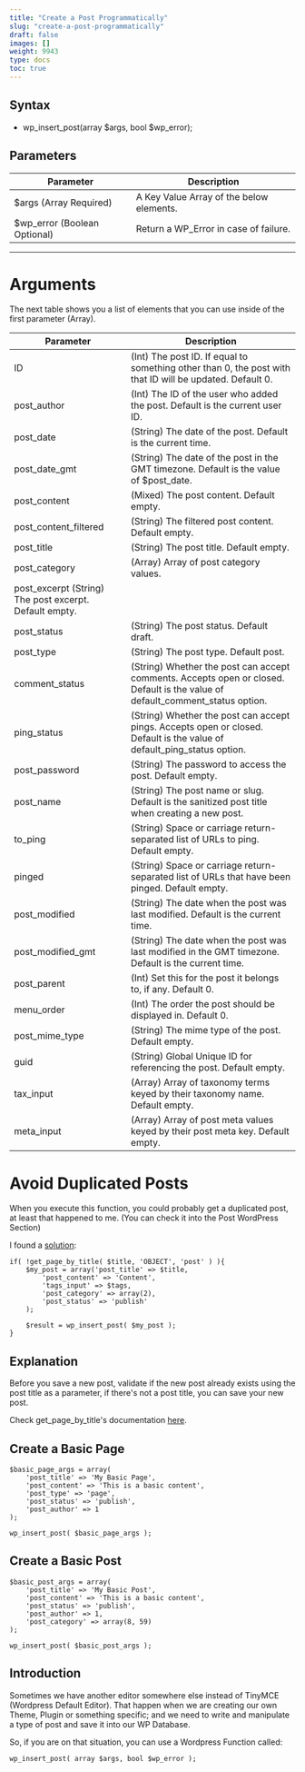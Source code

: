 ```yaml
---
title: "Create a Post Programmatically"
slug: "create-a-post-programmatically"
draft: false
images: []
weight: 9943
type: docs
toc: true
---
```


## Syntax
 - wp_insert_post(array $args, bool $wp_error);

## Parameters
| Parameter | Description |
| ------ | -------------------------- |
| $args (Array Required) | A Key Value Array of the below elements.|
| $wp_error (Boolean Optional) | Return a WP_Error in case of failure.|

----------

Arguments
======================

The next table shows you a list of elements that you can use inside of the first parameter (Array).

| Parameter | Description
| ------ | ------ |
| ID | (Int) The post ID. If equal to something other than 0, the post with that ID will be updated. Default 0.|
| post_author | (Int) The ID of the user who added the post. Default is the current user ID.|
| post_date | (String) The date of the post. Default is the current time.|
| post_date_gmt | (String) The date of the post in the GMT timezone. Default is the value of $post_date.|
| post_content | (Mixed) The post content. Default empty.|
| post_content_filtered | (String) The filtered post content. Default empty.|
| post_title | (String) The post title. Default empty.|
| post_category | (Array) Array of post category values.|
| post_excerpt (String) The post excerpt. Default empty.|
| post_status | (String) The post status. Default draft.|
| post_type | (String) The post type. Default post.|
| comment_status | (String) Whether the post can accept comments. Accepts open or closed. Default is the value of default_comment_status option.|
| ping_status | (String) Whether the post can accept pings. Accepts open or closed. Default is the value of default_ping_status option.|
| post_password | (String) The password to access the post. Default empty.|
| post_name | (String) The post name or slug. Default is the sanitized post title when creating a new post.|
| to_ping | (String) Space or carriage return-separated list of URLs to ping. Default empty.|
| pinged | (String) Space or carriage return-separated list of URLs that have been pinged. Default empty.|
| post_modified | (String) The date when the post was last modified. Default is the current time.|
| post_modified_gmt | (String) The date when the post was last modified in the GMT timezone. Default is the current time.|
| post_parent | (Int) Set this for the post it belongs to, if any. Default 0.|
| menu_order | (Int) The order the post should be displayed in. Default 0.|
| post_mime_type | (String) The mime type of the post. Default empty.|
| guid | (String) Global Unique ID for referencing the post. Default empty.|
| tax_input | (Array) Array of taxonomy terms keyed by their taxonomy name. Default empty.|
| meta_input | (Array) Array of post meta values keyed by their post meta key. Default empty.|

Avoid Duplicated Posts
======================
When you execute this function, you could probably get a duplicated post, at least that happened to me. (You can check it into the Post WordPress Section)

I found a [solution][1]:

    if( !get_page_by_title( $title, 'OBJECT', 'post' ) ){
        $my_post = array('post_title' => $title,
            'post_content' => 'Content',
            'tags_input' => $tags,
            'post_category' => array(2),
            'post_status' => 'publish'
        );
    
        $result = wp_insert_post( $my_post );
    }

Explanation
-----------

Before you save a new post, validate if the new post already exists using the post title as a parameter, if there's not a post title, you can save your new post.

Check get_page_by_title's documentation [here][2].

  [1]: http://wordpress.stackexchange.com/a/50858/99204
  [2]: https://codex.wordpress.org/Function_Reference/get_page_by_title

## Create a Basic Page
    $basic_page_args = array(
        'post_title' => 'My Basic Page',
        'post_content' => 'This is a basic content',
        'post_type' => 'page',
        'post_status' => 'publish',
        'post_author' => 1
    );

    wp_insert_post( $basic_page_args );

## Create a Basic Post
    $basic_post_args = array(
        'post_title' => 'My Basic Post',
        'post_content' => 'This is a basic content',
        'post_status' => 'publish',
        'post_author' => 1,
        'post_category' => array(8, 59)
    );

    wp_insert_post( $basic_post_args );

## Introduction
Sometimes we have another editor somewhere else instead of TinyMCE (Wordpress Default Editor). That happen when we are creating our own Theme, Plugin or something specific; and we need to write and manipulate a type of post and save it into our WP Database.

So, if you are on that situation, you can use a Wordpress Function called:

    wp_insert_post( array $args, bool $wp_error );

